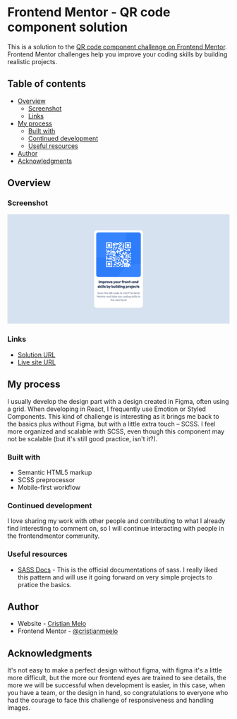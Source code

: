 # Frontend Mentor - QR code component solution

This is a solution to the [QR code component challenge on Frontend Mentor](https://www.frontendmentor.io/challenges/qr-code-component-iux_sIO_H). Frontend Mentor challenges help you improve your coding skills by building realistic projects. 

## Table of contents

- [Overview](#overview)
  - [Screenshot](#screenshot)
  - [Links](#links)
- [My process](#my-process)
  - [Built with](#built-with)
  - [Continued development](#continued-development)
  - [Useful resources](#useful-resources)
- [Author](#author)
- [Acknowledgments](#acknowledgments)

## Overview

### Screenshot

![](./screenshot.jpg)


### Links

-  [Solution URL](https://www.frontendmentor.io/solutions/scss-css-html-q9zHkxl8e2)
-  [Live site URL](https://component-card-qr-code.vercel.app/)

## My process

I usually develop the design part with a design created in Figma, often using a grid. When developing in React, I frequently use Emotion or Styled Components. This kind of challenge is interesting as it brings me back to the basics plus without Figma, but with a little extra touch – SCSS. I feel more organized and scalable with SCSS, even though this component may not be scalable (but it's still good practice, isn't it?).

### Built with

- Semantic HTML5 markup
- SCSS preprocessor
- Mobile-first workflow


### Continued development

I love sharing my work with other people and contributing to what I already find interesting to comment on, so I will continue interacting with people in the frontendmentor community.

### Useful resources

- [SASS Docs](https://sass-lang.com/) - This is the official documentations of sass. I really liked this pattern and will use it going forward on very simple projects to pratice the basics.


## Author

- Website - [Cristian Melo](https://cursos.alura.com.br/vitrinedev/cristianmeelo)
- Frontend Mentor - [@cristianmeelo](https://www.frontendmentor.io/profile/cristianmeelo)


## Acknowledgments

It's not easy to make a perfect design without figma, with figma it's a little more difficult, but the more our frontend eyes are trained to see details, the more we will be successful when development is easier, in this case, when you have a team, or the design in hand, so congratulations to everyone who had the courage to face this challenge of responsiveness and handling images.

